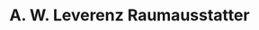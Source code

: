 ---
title: "A. W. Leverenz Raumausstatter"
url: /fassberg/a-w-leverenz-raumausstatter/
shop: Möbel
---